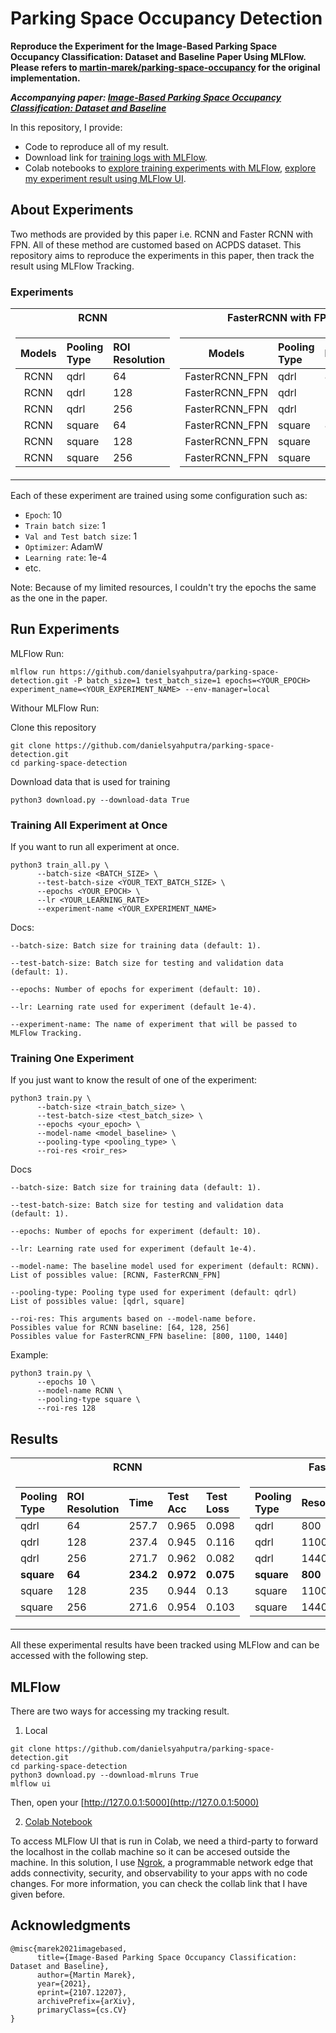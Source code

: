 # Parking Space Occupancy Detection

**Reproduce the Experiment for the Image-Based Parking Space Occupancy Classification: Dataset and Baseline Paper Using MLFlow. Please refers to [martin-marek/parking-space-occupancy](https://github.com/martin-marek/parking-space-occupancy) for the original implementation.**

_**Accompanying paper: [Image-Based Parking Space Occupancy Classification: Dataset and Baseline](https://arxiv.org/abs/2107.12207)**_

In this repository, I provide:
- Code to reproduce all of my result.
- Download link for [training logs with MLFlow](https://drive.google.com/uc?id=1D87knvaUwQLpZxLBVwPqnwsl8sNZLS4y).
- Colab notebooks to [explore training experiments with MLFlow](https://colab.research.google.com/drive/16IaPSdUdTAesIf6JZnsCu_vdiRlT6wrp?usp=sharing), [explore my experiment result using MLFlow UI](https://colab.research.google.com/drive/1GMHvqljWwrUDEfhTqNYoxHiRSIwoMq4q?usp=sharing).

## About Experiments

Two methods are provided by this paper i.e. RCNN and Faster RCNN with FPN. All of these method are customed based on ACPDS dataset. This repository aims to reproduce the experiments in this paper, then track the result using MLFlow Tracking.

### Experiments

<table>
<tr><th>RCNN </th><th>FasterRCNN with FPN</th></tr>
<tr><td>

| Models | Pooling Type | ROI Resolution |
|:----:|:-------------|:-------------|
| RCNN | qdrl | 64 |
| RCNN | qdrl | 128 |
| RCNN | qdrl | 256 |
| RCNN | square | 64 |
| RCNN | square | 128 |
| RCNN | square | 256 |

</td><td>

| Models | Pooling Type | Resolution |
|:----:|:-------------|:-------------|
| FasterRCNN_FPN | qdrl | 800 |
| FasterRCNN_FPN | qdrl | 1100 |
| FasterRCNN_FPN | qdrl | 1440 |
| FasterRCNN_FPN | square | 800 |
| FasterRCNN_FPN | square | 1100 |
| FasterRCNN_FPN | square | 1440 |

</td></tr> </table>


Each of these experiment are trained using some configuration such as:


- `Epoch`: 10
- `Train batch size`: 1
- `Val and Test batch size`: 1
- `Optimizer`: AdamW
- `Learning rate`: 1e-4
- etc.

Note: Because of my limited resources, I couldn't try the epochs the same as the one in the paper. 

## Run Experiments

MLFlow Run:

```
mlflow run https://github.com/danielsyahputra/parking-space-detection.git -P batch_size=1 test_batch_size=1 epochs=<YOUR_EPOCH> experiment_name=<YOUR_EXPERIMENT_NAME> --env-manager=local
```

Withour MLFlow Run:

Clone this repository

```
git clone https://github.com/danielsyahputra/parking-space-detection.git
cd parking-space-detection
```

Download data that is used for training
```
python3 download.py --download-data True
```

### Training All Experiment at Once

If you want to run all experiment at once.

```
python3 train_all.py \
      --batch-size <BATCH_SIZE> \ 
      --test-batch-size <YOUR_TEXT_BATCH_SIZE> \ 
      --epochs <YOUR_EPOCH> \ 
      --lr <YOUR_LEARNING_RATE>
      --experiment-name <YOUR_EXPERIMENT_NAME>      
```

Docs:
```
--batch-size: Batch size for training data (default: 1).

--test-batch-size: Batch size for testing and validation data (default: 1).

--epochs: Number of epochs for experiment (default: 10).

--lr: Learning rate used for experiment (default 1e-4).

--experiment-name: The name of experiment that will be passed to MLFlow Tracking.
```

### Training One Experiment
If you just want to know the result of one of the experiment:

```
python3 train.py \ 
      --batch-size <train_batch_size> \
      --test-batch-size <test_batch_size> \
      --epochs <your_epoch> \
      --model-name <model_baseline> \
      --pooling-type <pooling_type> \
      --roi-res <roir_res>      
```

Docs
```
--batch-size: Batch size for training data (default: 1).

--test-batch-size: Batch size for testing and validation data (default: 1).

--epochs: Number of epochs for experiment (default: 10).

--lr: Learning rate used for experiment (default 1e-4).

--model-name: The baseline model used for experiment (default: RCNN).
List of possibles value: [RCNN, FasterRCNN_FPN]

--pooling-type: Pooling type used for experiment (default: qdrl)
List of possibles value: [qdrl, square]

--roi-res: This arguments based on --model-name before. 
Possibles value for RCNN baseline: [64, 128, 256]
Possibles value for FasterRCNN_FPN baseline: [800, 1100, 1440]
```

Example:
```
python3 train.py \ 
      --epochs 10 \
      --model-name RCNN \
      --pooling-type square \
      --roi-res 128    
```

## Results

<table>
<tr><th>RCNN </th><th>FasterRCNN with FPN</th></tr>
<tr><td>

Pooling Type | ROI Resolution | Time | Test Acc | Test Loss |
|:-------------|:-------------|:-------------|:-------------|:-------------|
| qdrl | 64 |  257.7 | 0.965 | 0.098
| qdrl | 128 | 237.4 | 0.945 | 0.116 
| qdrl | 256 | 271.7 | 0.962 | 0.082 
| **square** | **64** | **234.2** | **0.972** | **0.075** 
| square | 128 | 235 | 0.944 | 0.13 
| square | 256 | 271.6 | 0.954 | 0.103 

</td><td>

| Pooling Type | Resolution | Time | Test Acc | Test Loss | 
|:-------------|:-------------|:-------------|:-------------|:-------------|
| qdrl | 800 | 305.9 | 0.967 | 0.085 
| qdrl | 1100 | 305.4 | 0.972 | 0.075 
| qdrl | 1440 | 362.6 | 0.973 | 0.084 
| **square** | **800** | **275.6** | **0.974** | 0.078 
| square | 1100 | 302.8 | 0.972 | 0.071 
| square | 1440 | 361.5 | **0.974** | **0.073** 

</td></tr> </table>

All these experimental results have been tracked using MLFlow and can be accessed with the following step.

## MLFlow

There are two ways for accessing my tracking result.

1. Local
```
git clone https://github.com/danielsyahputra/parking-space-detection.git
cd parking-space-detection
python3 download.py --download-mlruns True
mlflow ui
```
Then, open your [http://127.0.0.1:5000](http://127.0.0.1:5000)

2. [Colab Notebook](https://colab.research.google.com/drive/1GMHvqljWwrUDEfhTqNYoxHiRSIwoMq4q?usp=sharing)

To access MLFlow UI that is run in Colab, we need a third-party to forward the localhost in the collab machine so it can be accesed outside the machine. In this solution, I use [Ngrok](https://dashboard.ngrok.com), a programmable network edge that adds connectivity,
security, and observability to your apps with no code changes. For more information, you can check the collab link that I have given before.

## Acknowledgments

```
@misc{marek2021imagebased,
      title={Image-Based Parking Space Occupancy Classification: Dataset and Baseline}, 
      author={Martin Marek},
      year={2021},
      eprint={2107.12207},
      archivePrefix={arXiv},
      primaryClass={cs.CV}
}
```
